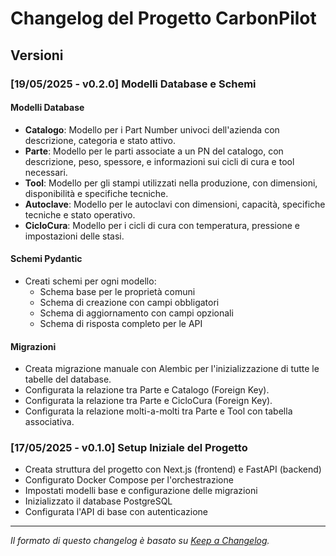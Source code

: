 # Changelog del Progetto CarbonPilot

## Versioni

### [19/05/2025 - v0.2.0] Modelli Database e Schemi

#### Modelli Database
- **Catalogo**: Modello per i Part Number univoci dell'azienda con descrizione, categoria e stato attivo.
- **Parte**: Modello per le parti associate a un PN del catalogo, con descrizione, peso, spessore, e informazioni sui cicli di cura e tool necessari.
- **Tool**: Modello per gli stampi utilizzati nella produzione, con dimensioni, disponibilità e specifiche tecniche.
- **Autoclave**: Modello per le autoclavi con dimensioni, capacità, specifiche tecniche e stato operativo.
- **CicloCura**: Modello per i cicli di cura con temperatura, pressione e impostazioni delle stasi.

#### Schemi Pydantic
- Creati schemi per ogni modello:
  - Schema base per le proprietà comuni
  - Schema di creazione con campi obbligatori 
  - Schema di aggiornamento con campi opzionali
  - Schema di risposta completo per le API

#### Migrazioni
- Creata migrazione manuale con Alembic per l'inizializzazione di tutte le tabelle del database.
- Configurata la relazione tra Parte e Catalogo (Foreign Key).
- Configurata la relazione tra Parte e CicloCura (Foreign Key).
- Configurata la relazione molti-a-molti tra Parte e Tool con tabella associativa.

### [17/05/2025 - v0.1.0] Setup Iniziale del Progetto

- Creata struttura del progetto con Next.js (frontend) e FastAPI (backend)
- Configurato Docker Compose per l'orchestrazione
- Impostati modelli base e configurazione delle migrazioni
- Inizializzato il database PostgreSQL
- Configurata l'API di base con autenticazione

---

_Il formato di questo changelog è basato su [Keep a Changelog](https://keepachangelog.com/it/1.0.0/)._ 